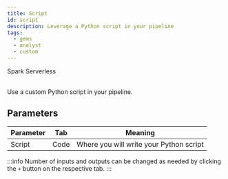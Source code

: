 ```yaml
---
title: Script
id: script
description: Leverage a Python script in your pipeline
tags:
  - gems
  - analyst
  - custom
---
```


<span class="badge">Spark Serverless</span><br/><br/>

Use a custom Python script in your pipeline.

## Parameters

| Parameter | Tab  | Meaning                                 |
| --------- | ---- | --------------------------------------- |
| Script    | Code | Where you will write your Python script |

:::info
Number of inputs and outputs can be changed as needed by clicking the `+` button on the respective tab.
:::
